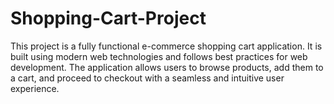 # Shopping-Cart-Project
This project is a fully functional e-commerce shopping cart application. It is built using modern web technologies and follows best practices for web development. The application allows users to browse products, add them to a cart, and proceed to checkout with a seamless and intuitive user experience.
